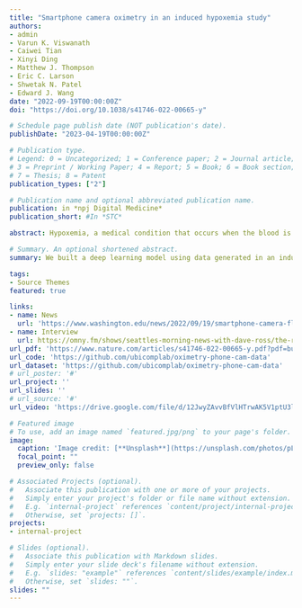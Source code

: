```yaml
---
title: "Smartphone camera oximetry in an induced hypoxemia study"
authors:
- admin
- Varun K. Viswanath
- Caiwei Tian
- Xinyi Ding
- Matthew J. Thompson
- Eric C. Larson
- Shwetak N. Patel
- Edward J. Wang
date: "2022-09-19T00:00:00Z"
doi: "https://doi.org/10.1038/s41746-022-00665-y"

# Schedule page publish date (NOT publication's date).
publishDate: "2023-04-19T00:00:00Z"

# Publication type.
# Legend: 0 = Uncategorized; 1 = Conference paper; 2 = Journal article;
# 3 = Preprint / Working Paper; 4 = Report; 5 = Book; 6 = Book section;
# 7 = Thesis; 8 = Patent
publication_types: ["2"]

# Publication name and optional abbreviated publication name.
publication: in *npj Digital Medicine*
publication_short: #In *STC*

abstract: Hypoxemia, a medical condition that occurs when the blood is not carrying enough oxygen to adequately supply the tissues, is a leading indicator for dangerous complications of respiratory diseases like asthma, COPD, and COVID-19. While purpose-built pulse oximeters can provide accurate blood-oxygen saturation (SpO2) readings that allow for diagnosis of hypoxemia, enabling this capability in unmodified smartphone cameras via a software update could give more people access to important information about their health. Towards this goal, we performed the first clinical development validation on a smartphone camera-based SpO2 sensing system using a varied fraction of inspired oxygen (FiO2) protocol, creating a clinically relevant validation dataset for solely smartphone-based contact PPG methods on a wider range of SpO2 values (70–100%) than prior studies (85–100%). We built a deep learning model using this data to demonstrate an overall MAE = 5.00% SpO2 while identifying positive cases of low SpO2 < 90% with 81% sensitivity and 79% specificity. We also provide the data in open-source format, so that others may build on this work.

# Summary. An optional shortened abstract.
summary: We built a deep learning model using data generated in an induced hypoxemia study to demonstrate an overall MAE = 5.00% SpO2 while identifying positive cases of low SpO2 < 90% with 81% sensitivity and 79% specificity.

tags:
- Source Themes
featured: true

links:
- name: News
  url: 'https://www.washington.edu/news/2022/09/19/smartphone-camera-flash-could-help-people-measure-blood-oxygen-levels-home/'
- name: Interview
  url: https://omny.fm/shows/seattles-morning-news-with-dave-ross/the-relationship-between-alcohol-and-alzheimers?t=31m38s
url_pdf: 'https://www.nature.com/articles/s41746-022-00665-y.pdf?pdf=button%20sticky'
url_code: 'https://github.com/ubicomplab/oximetry-phone-cam-data'
url_dataset: 'https://github.com/ubicomplab/oximetry-phone-cam-data'
# url_poster: '#'
url_project: ''
url_slides: ''
# url_source: '#'
url_video: 'https://drive.google.com/file/d/12JwyZAvvBfVlHTrwAK5V1ptU3lmguoOQ/view?usp=share_link'

# Featured image
# To use, add an image named `featured.jpg/png` to your page's folder. 
image:
  caption: 'Image credit: [**Unsplash**](https://unsplash.com/photos/pLCdAaMFLTE)'
  focal_point: ""
  preview_only: false

# Associated Projects (optional).
#   Associate this publication with one or more of your projects.
#   Simply enter your project's folder or file name without extension.
#   E.g. `internal-project` references `content/project/internal-project/index.md`.
#   Otherwise, set `projects: []`.
projects:
- internal-project

# Slides (optional).
#   Associate this publication with Markdown slides.
#   Simply enter your slide deck's filename without extension.
#   E.g. `slides: "example"` references `content/slides/example/index.md`.
#   Otherwise, set `slides: ""`.
slides: ""
---
```

<!-- 
{{% alert note %}}
Click the *Cite* button above to demo the feature to enable visitors to import publication metadata into their reference management software.
{{% /alert %}}

{{% alert note %}}
Click the *Slides* button above to demo Academic's Markdown slides feature.
{{% /alert %}}

Supplementary notes can be added here, including [code and math](https://sourcethemes.com/academic/docs/writing-markdown-latex/). -->

